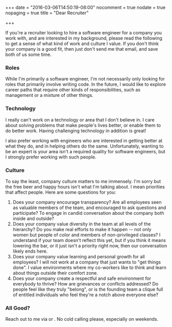+++
date = "2016-03-06T14:50:19-08:00"
nocomment = true
nodate = true
nopaging = true
title = "Dear Recruiter"

+++

If you're a recruiter looking to hire a software engineer for a company you work with, and are interested in my background, please read the following to get a sense of what kind of work and culture I value. If you don't think your company is a good fit, then just don't send me that email, and save both of us some time.

### Roles

While I'm primarily a software engineer, I'm not necessarily only looking for roles that primarily involve writing code. In the future, I would like to explore career paths that require other kinds of responsibilities, such as management or a mixture of other things.

### Technology

I really can't work on a technology or area that I don't believe in. I care about solving problems that make people's lives better, or enable them to do better work. Having challenging technology in addition is great!

I also prefer working with engineers who are interested in getting better at what they do, and in helping others do the same. Unfortunately, wanting to be an expert is your area isn't a required quality for software engineers, but I strongly prefer working with such people.

### Culture

To say the least, company culture matters to me immensely. I'm sorry but the free beer and happy hours isn't what I'm talking about. I mean priorities that affect people. Here are some questions for you:

1. Does your company encourage transparency? Are all employees seen as valuable members of the team, and encouraged to ask questions and participate? To engage in candid conversation about the company both inside and outside?
2. Does your company value diversity in the team at all levels of the hierarchy? Do you make real efforts to make it happen -- not only women but people of color and members of non-privileged classes? I understand if your team doesn't reflect this yet, but if you think it means lowering the bar, or it just isn't a priority right now, then our conversation likely ends here.
3. Does your company value learning and personal growth for all employees? I will not work at a company that just wants to "get things done". I value environments where my co-workers like to think and learn about things outside their comfort zone.
4. Does your company create a respectful and safe environment for everybody to thrive? How are grievances or conflicts addressed? Do people feel like they truly "belong", or is the founding team a clique full of entitled individuals who feel they're a notch above everyone else?

### All Good?

Reach out to me via <a title="Linkedin" target="_blank" href="https://www.linkedin.com/in/nishanttotla"><i class="icon-linkedin"></i></a> or <a title="Email" href="mailto:nishanttotla@gmail.com"><i class="icon-gmail"></i></a>. No cold calling please, especially on weekends.
